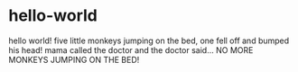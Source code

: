 # hello-world
hello world!
five little monkeys jumping on the bed, one fell off and bumped his head!
mama called the doctor and the doctor said...
NO MORE MONKEYS JUMPING ON THE BED!
